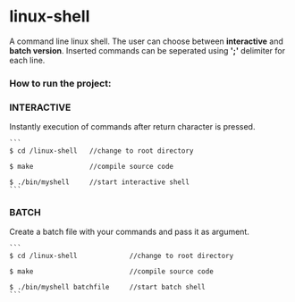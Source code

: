 # linux-shell
A command line linux shell. The user can choose between __interactive__ and __batch version__. Inserted commands can be seperated using __';'__ delimiter for each line.

### How to run the project:

### INTERACTIVE
Instantly execution of commands after return character is pressed. 

    ```
    $ cd /linux-shell   //change to root directory
    
    $ make              //compile source code
    
    $ ./bin/myshell     //start interactive shell
    ```

### BATCH
Create a batch file with your commands and pass it as argument. 

    ```
    $ cd /linux-shell             //change to root directory
    
    $ make                        //compile source code
    
    $ ./bin/myshell batchfile     //start batch shell
    ```
